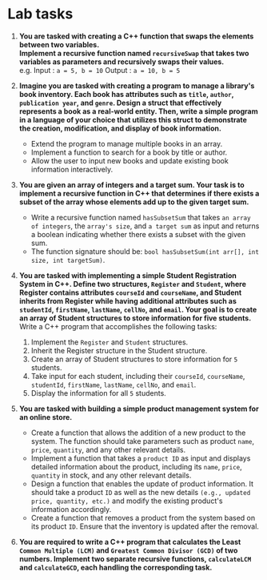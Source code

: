 # Lab tasks

1. **You are tasked with creating a C++ function that swaps the elements between two variables.\
Implement a recursive function named `recursiveSwap` that takes two variables as parameters and
recursively swaps their values.** \
e.g. Input : `a = 5, b = 10`    Output : `a = 10, b = 5`

1. **Imagine you are tasked with creating a program to manage a library&#39;s book inventory. Each book
has attributes such as `title`, `author`, `publication year`, and `genre`. Design a struct that effectively
represents a book as a real-world entity. Then, write a simple program in a language of your choice that utilizes this struct to demonstrate the creation, modification, and display of book information.**

    - Extend the program to manage multiple books in an array.
    - Implement a function to search for a book by title or author.
    - Allow the user to input new books and update existing book information interactively.

1. **You are given an array of integers and a target sum. Your task is to implement a recursive function in C++ that determines if there exists a subset of the array whose elements add up to the given target sum.**

    - Write a recursive function named `hasSubsetSum` that takes `an array of integers`, the `array's size`, and `a target sum` as input and returns a boolean indicating whether there exists a subset with the given sum.
    - The function signature should be: `bool hasSubsetSum(int arr[], int size, int targetSum)`.

1. **You are tasked with implementing a simple Student Registration System in C++. Define two structures, `Register` and `Student`, where Register contains attributes `courseId` and `courseName`, and Student inherits from Register while having additional attributes such as `studentId`, `firstName`, `lastName`, `cellNo`, and `email`. Your goal is to create an array of Student structures to store information for five students.**\
    Write a C++ program that accomplishes the following tasks:
    1. Implement the `Register` and `Student` structures.
    1. Inherit the Register structure in the Student structure.
    1. Create an array of Student structures to store information for `5` students.
    1. Take input for each student, including their `courseId`, `courseName`, `studentId`, `firstName`, `lastName`, `cellNo`, and `email`.
    1. Display the information for all `5` students.

1. **You are tasked with building a simple product management system for an online store.**
    - Create a function that allows the addition of a new product to the system. The function should take parameters such as product `name`, `price`, `quantity`, and any other relevant details.
    - Implement a function that takes a `product ID` as input and displays detailed information about the product, including its `name`, `price`, `quantity` in stock, and any other relevant details.
    - Design a function that enables the update of product information. It should take a product `ID` as well as the new details `(e.g., updated price, quantity, etc.)` and modify the existing product&#39;s information accordingly.
    - Create a function that removes a product from the system based on its product `ID`. Ensure that the inventory is updated after the removal.

1. **You are required to write a C++ program that calculates the Least `Common Multiple (LCM)` and `Greatest Common Divisor (GCD)` of two numbers. Implement two separate recursive functions, `calculateLCM` and `calculateGCD`, each handling the corresponding task.**

